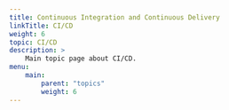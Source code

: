 ```yaml
---
title: Continuous Integration and Continuous Delivery
linkTitle: CI/CD
weight: 6
topic: CI/CD
description: >
    Main topic page about CI/CD.
menu:
    main:
        parent: "topics"
        weight: 6
---
```

